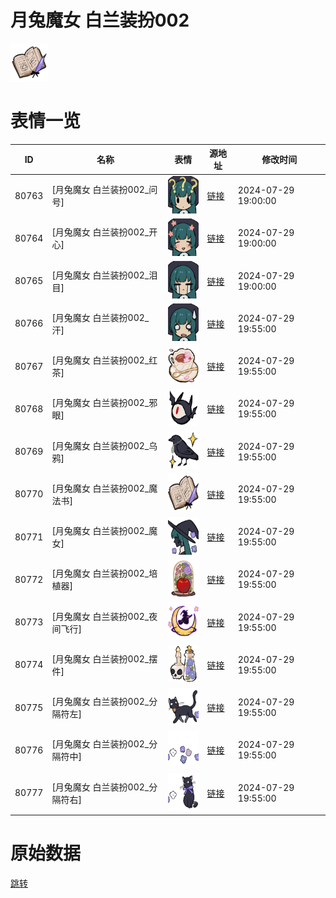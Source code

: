 # 月兔魔女 白兰装扮002

<img src="./cover.png" height="60" alt="cover" />

# 表情一览

|ID|名称|表情|源地址|修改时间|
|----|----|----|----|----|
|80763|[月兔魔女 白兰装扮002_问号]|<img src="./pic/080763_%5B月兔魔女 白兰装扮002_问号%5D.png" height="60" alt="问号"/>|[链接](https://i0.hdslb.com/bfs/garb/14e0c715b3cedef79308be5d7f34200b67a484d9.png)|2024-07-29 19:00:00|
|80764|[月兔魔女 白兰装扮002_开心]|<img src="./pic/080764_%5B月兔魔女 白兰装扮002_开心%5D.png" height="60" alt="开心"/>|[链接](https://i0.hdslb.com/bfs/garb/fbe14690fcae7d2394cb4b96a800f9fe591e69c6.png)|2024-07-29 19:00:00|
|80765|[月兔魔女 白兰装扮002_泪目]|<img src="./pic/080765_%5B月兔魔女 白兰装扮002_泪目%5D.png" height="60" alt="泪目"/>|[链接](https://i0.hdslb.com/bfs/garb/a158381156fffac4d4e396ade5d55427d9ecb615.png)|2024-07-29 19:00:00|
|80766|[月兔魔女 白兰装扮002_汗]|<img src="./pic/080766_%5B月兔魔女 白兰装扮002_汗%5D.png" height="60" alt="汗"/>|[链接](https://i0.hdslb.com/bfs/garb/52f98592aa04b0893320e17e85138b0f5ba3e3dd.png)|2024-07-29 19:55:00|
|80767|[月兔魔女 白兰装扮002_红茶]|<img src="./pic/080767_%5B月兔魔女 白兰装扮002_红茶%5D.png" height="60" alt="红茶"/>|[链接](https://i0.hdslb.com/bfs/garb/da023ffb289a3f004334cd112d969f54c8fc4e3a.png)|2024-07-29 19:55:00|
|80768|[月兔魔女 白兰装扮002_邪眼]|<img src="./pic/080768_%5B月兔魔女 白兰装扮002_邪眼%5D.png" height="60" alt="邪眼"/>|[链接](https://i0.hdslb.com/bfs/garb/7e5aa74672f22de07388a92584ce95b783f59105.png)|2024-07-29 19:55:00|
|80769|[月兔魔女 白兰装扮002_乌鸦]|<img src="./pic/080769_%5B月兔魔女 白兰装扮002_乌鸦%5D.png" height="60" alt="乌鸦"/>|[链接](https://i0.hdslb.com/bfs/garb/4b7e1060543df64cd89208653a7ce11c49bcf0cb.png)|2024-07-29 19:55:00|
|80770|[月兔魔女 白兰装扮002_魔法书]|<img src="./pic/080770_%5B月兔魔女 白兰装扮002_魔法书%5D.png" height="60" alt="魔法书"/>|[链接](https://i0.hdslb.com/bfs/garb/556b3e34d850f812747016c40c328e6abd322663.png)|2024-07-29 19:55:00|
|80771|[月兔魔女 白兰装扮002_魔女]|<img src="./pic/080771_%5B月兔魔女 白兰装扮002_魔女%5D.png" height="60" alt="魔女"/>|[链接](https://i0.hdslb.com/bfs/garb/3480449c0b26d2ba53ae06c10f2f54e274392d00.png)|2024-07-29 19:55:00|
|80772|[月兔魔女 白兰装扮002_培植器]|<img src="./pic/080772_%5B月兔魔女 白兰装扮002_培植器%5D.png" height="60" alt="培植器"/>|[链接](https://i0.hdslb.com/bfs/garb/37090db1538ef9f21074456893234191348a642e.png)|2024-07-29 19:55:00|
|80773|[月兔魔女 白兰装扮002_夜间飞行]|<img src="./pic/080773_%5B月兔魔女 白兰装扮002_夜间飞行%5D.png" height="60" alt="夜间飞行"/>|[链接](https://i0.hdslb.com/bfs/garb/1fd75793e9766da2d96c4d5058817bc44fc359f0.png)|2024-07-29 19:55:00|
|80774|[月兔魔女 白兰装扮002_摆件]|<img src="./pic/080774_%5B月兔魔女 白兰装扮002_摆件%5D.png" height="60" alt="摆件"/>|[链接](https://i0.hdslb.com/bfs/garb/837704f156d878d130bdad5a70fd5c2767efd0ca.png)|2024-07-29 19:55:00|
|80775|[月兔魔女 白兰装扮002_分隔符左]|<img src="./pic/080775_%5B月兔魔女 白兰装扮002_分隔符左%5D.png" height="60" alt="分隔符左"/>|[链接](https://i0.hdslb.com/bfs/garb/ac84eb000c6b8df6459bfa2387652d2bf4cb6418.png)|2024-07-29 19:55:00|
|80776|[月兔魔女 白兰装扮002_分隔符中]|<img src="./pic/080776_%5B月兔魔女 白兰装扮002_分隔符中%5D.png" height="60" alt="分隔符中"/>|[链接](https://i0.hdslb.com/bfs/garb/b00e967509d9ed1a77ac4164c9ea63228652e17e.png)|2024-07-29 19:55:00|
|80777|[月兔魔女 白兰装扮002_分隔符右]|<img src="./pic/080777_%5B月兔魔女 白兰装扮002_分隔符右%5D.png" height="60" alt="分隔符右"/>|[链接](https://i0.hdslb.com/bfs/garb/196067a29f63b1b5e657fb120dbdf555d6ccb2a0.png)|2024-07-29 19:55:00|

# 原始数据

[跳转](./raw.json)


